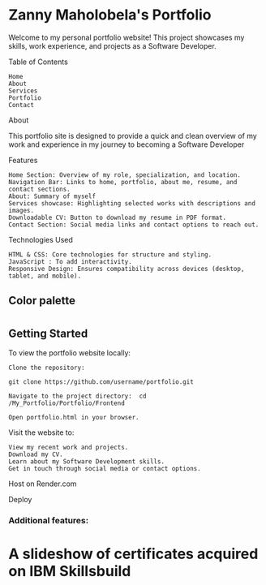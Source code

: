 # Zanny Maholobela's Portfolio
Welcome to my personal portfolio website! This project showcases my skills, work experience, and projects as a Software Developer.

Table of Contents

    Home
    About
    Services
    Portfolio
    Contact
About

This portfolio site is designed to provide a quick and clean overview of my work and experience in my journey to becoming a Software Developer

Features

    Home Section: Overview of my role, specialization, and location.
    Navigation Bar: Links to home, portfolio, about me, resume, and contact sections.
    About: Summary of myself
    Services showcase: Highlighting selected works with descriptions and images.
    Downloadable CV: Button to download my resume in PDF format.
    Contact Section: Social media links and contact options to reach out.

  Technologies Used

    HTML & CSS: Core technologies for structure and styling.
    JavaScript : To add interactivity.
    Responsive Design: Ensures compatibility across devices (desktop, tablet, and mobile).

## Color palette
#
#
#

## Getting Started

To view the portfolio website locally:

    Clone the repository:

    git clone https://github.com/username/portfolio.git

    Navigate to the project directory:  cd /My_Portfolio/Portfolio/Frontend

    Open portfolio.html in your browser.

Visit the website to:

    View my recent work and projects.
    Download my CV.
    Learn about my Software Development skills.
    Get in touch through social media or contact options.
    
Host on Render.com

Deploy 
### Additional features:
 # A slideshow of certificates acquired on IBM Skillsbuild
